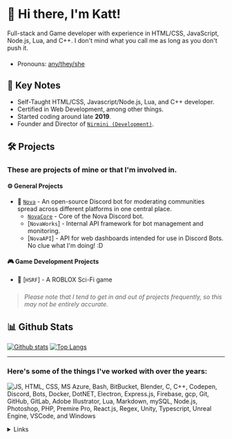 # :wave: Hi there, I'm Katt!

Full-stack and Game developer with experience in HTML/CSS, JavaScript, Node.js, Lua, and C++. I don't mind what you call me as long as you don't push it.
#### 
- Pronouns: [any/they/she](https://en.pronouns.page/@west7014)

## 📌 Key Notes

- Self-Taught HTML/CSS, Javascript/Node.js, Lua, and C++ developer.
- Certified in Web Development, among other things.
- Started coding around late **2019**.
- Founder and Director of [`Nirmini (Development)`](https://github.com/Nirmini).

## 🛠️ Projects
### These are projects of mine or that I'm involved in.
#### ⚙️ General Projects
- 🤖 [`Nova`](https://github.com/Nirmini/Nova) - An open-source Discord bot for moderating communities spread across different platforms in one central place.
   - [`NovaCore`](https://github.com/thatWest7014/NovaCore) - Core of the Nova Discord bot. 
   - [`NovaWorks`] - Internal API framework for bot management and monitoring.
   - [`NovaAPI`] - API for web dashboards intended for use in Discord Bots. No clue what I'm doing! :D
#### 🎮 Game Development Projects
- 🏢 [`HSRF`] - A ROBLOX Sci-Fi game

##### 
> *Please note that I tend to get in and out of projects frequently, so this may not be entirely accurate.*

## 📊 Github Stats

<a href="#">![Github stats](https://github-readme-stats.vercel.app/api?username=thatWest7014&theme=blueberry&count_private=true&hide_border=true&line_height=20)</a>
<a href="#">![Top Langs](https://github-readme-stats.vercel.app/api/top-langs/?username=thatWest7014&layout=compact&theme=blueberry&count_private=true&hide_border=true)</a>

---

### Here's some of the things I've worked with over the years:
![JS, HTML, CSS, MS Azure, Bash, BitBucket, Blender, C, C++, Codepen, Discord, Bots, Docker, DotNET, Electron, Express.js, Firebase, gcp, Git, GitHub, GitLab, Adobe Illustrator, Lua, Markdown, mySQL, Node.js, Photoshop, PHP, Premire Pro, React.js, Regex, Unity, Typescript, Unreal Engine, VSCode, and Windows](https://skillicons.dev/icons?i=js,html,css,azure,bash,bitbucket,blender,c,cpp,codepen,discord,bots,discordjs,docker,dotnet,electron,express,firebase,gcp,git,github,gitlab,ai,lua,md,mysql,nodejs,ps,php,pr,react,regex,unity,ts,unreal,vscode,windows)

<details>
  <summary>Links</summary>

  - [`Discord`](https://discord.gg/9Y7aZejzUH)  
  - [`NovaBot`](https://github.com/Nirmini/NovaBot)  
  - [`GitHub Readme Stats`](https://github.com/anuraghazra/github-readme-stats)  
  - [`Skill Icons`](https://skillicons.dev)  

</details>

